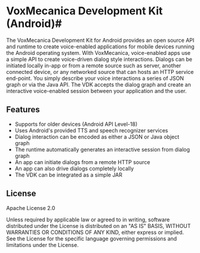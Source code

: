# VoxMecanica Development Kit (Android)#
The VoxMecanica Development Kit for Android provides an open source API and runtime to create voice-enabled applications for mobile devices running the Android operating system.  With VoxMecanica, voice-enabled apps use a simple API to create voice-driven dialog style interactions.  Dialogs can be initiated locally in-app or from a remote source such as server, another connected device, or any networked source that can hosts an HTTP service end-point.  You simply describe your voice interactions a series of JSON graph or via the Java API.  The VDK accepts the dialog graph and create an interactive voice-enabled session between your application and the user.

## Features ##
* Supports for older devices (Android API Level-18)
* Uses Android's provided TTS and speech recognizer services
* Dialog interaction can be encoded as either a JSON or Java object graph
* The runtime automatically generates an interactive session from dialog graph
* An app can initiate dialogs from a remote HTTP source
* An app can also drive dialogs completely locally
* The VDK can be integrated as a simple JAR

## License ##
Apache License 2.0

Unless required by applicable law or agreed to in writing, software distributed under the License is distributed on an "AS IS" BASIS, WITHOUT WARRANTIES OR CONDITIONS OF ANY KIND, either express or implied.  See the License for the specific language governing permissions and limitations under the License.